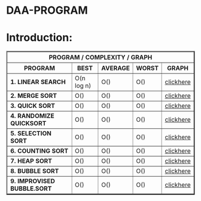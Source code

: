 # DAA-PROGRAM
<html> 
    <head></head>
    <body>
        <div>
            <h1>Introduction:</h1>
        </div>
        <table border="2"  width="600">
           <th colspan="5">PROGRAM / COMPLEXITY / GRAPH</th>
            <tr>
             <th>PROGRAM</th>
             <th> BEST </th>
             <th>AVERAGE</th>
             <th>WORST</th>
             <th>GRAPH</th>
            </tr>            
            <tr>            
               <td><b>1. LINEAR SEARCH</b></td>
               <td>O(n log n)</td>
               <td>O()</td>
               <td>O()</td>
               <td>
                <a href="https://github.com/Monu-Ruhela/DAA-Program/blob/master/LinearSearch.CPP" >clickhere</a>
               </td>
            </tr>
            <tr>
                <td><b>2. MERGE SORT</b></td>
                <td>O()</td>
                <td>O()</td>
                <td>O()</td>
                <td>
                 <a href="book.xml" >clickhere</a>
                </td>
            </tr>
            <tr>
                <td><b>3. QUICK SORT</b></td>
                <td>O()</td>
                <td>O()</td>
                <td>O()</td>
                <td>
                 <a href="book.xml" >clickhere</a>
                </td>
            </tr>
            <tr>
                <td><b>4. RANDOMIZE QUICKSORT</b></td>
                <td>O()</td>
                <td>O()</td>
                <td>O()</td>
                <td>
                 <a href="book.xml" >clickhere</a>
                </td>
            </tr>
            <tr>
                <td><b>5. SELECTION SORT</b></td>
                <td>O()</td>
                <td>O()</td>
                <td>O()</td>
                <td>
                 <a href="book.xml" >clickhere</a>
                </td>
            </tr> 
            <tr>
                <td><b>6. COUNTING SORT</b></td>
                <td>O()</td>
                <td>O()</td>
                <td>O()</td>
                <td>
                 <a href="book.xml" >clickhere</a>
                </td>
            </tr>
            <tr>
                <td><b>7. HEAP SORT</b></td>
                <td>O()</td>
                <td>O()</td>
                <td>O()</td>
                <td>
                 <a href="book.xml" >clickhere</a>
                </td>
            </tr>
            <tr>
                <td><b>8. BUBBLE SORT</b></td>
                <td>O()</td>
                <td>O()</td>
                <td>O()</td>
                <td>
                 <a href="book.xml" >clickhere</a>
                </td>
            </tr>
            <tr>
                <td><b>9. IMPROVISED BUBBLE.SORT</b></td>
                <td>O()</td>
                <td>O()</td>
                <td>O()</td>
                <td>
                 <a href="book.xml" >clickhere</a>
                </td>
            </tr>
        </table>
    </body>
</html>
